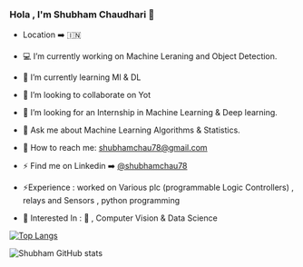 ### Hola , I'm Shubham Chaudhari 👋
- Location 	:arrow_right: :india:
- :computer: I’m currently working on Machine Leraning and Object Detection.
- :blue_book: I’m currently learning Ml & DL
- 👯 I’m looking to collaborate on Yot
- 🤔 I’m looking for an Internship in Machine Learning & Deep learning.
- 💬 Ask me about Machine Learning Algorithms & Statistics.
- 📧 How to reach me: shubhamchau78@gmail.com
- ⚡ Find me on Linkedin 	:arrow_right:  [@shubhamchau78](https://www.linkedin.com/in/shubham-chaudhari-3a7270176)

- ⚡Experience : worked on Various plc (programmable Logic Controllers) , relays and Sensors , python programming 
-  :pushpin: Interested In : :robot: , Computer Vision & Data Science


[![Top Langs](https://github-readme-stats.vercel.app/api/top-langs/?username=shubhamchau222&layout=compact)](https://github.com/anuraghazra/github-readme-stats)

![Shubham GitHub stats](https://github-readme-stats.vercel.app/api?username=shubhamchau222&show_icons=true&theme=radical)


